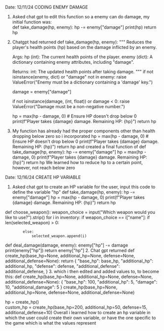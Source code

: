 Date: 12/11/24 CODING ENEMY DAMAGE 
1. Asked chat gpt to edit this function so a enemy can do damage, my initial function was:  
    def take_damage(hp, enemy):
        hp -= enemy["damage"]
        print(hp)
        return hp
2. Chatgpt had returned
def take_damage(hp, enemy):
    """
    Reduces the player's health points (hp) based on the damage inflicted by an enemy.

    Args:
        hp (int): The current health points of the player.
        enemy (dict): A dictionary containing enemy attributes, including "damage".

    Returns:
        int: The updated health points after taking damage.
    """
    if not isinstance(enemy, dict) or "damage" not in enemy:
        raise ValueError("Enemy must be a dictionary containing a 'damage' key.")

    damage = enemy["damage"]

    if not isinstance(damage, (int, float)) or damage < 0:
        raise ValueError("Damage must be a non-negative number.")

    hp = max(hp - damage, 0)  # Ensure HP doesn't drop below 0
    print(f"Player takes {damage} damage. Remaining HP: {hp}")
    return hp
3. My function has already had the proper components other than health dropping below zero so i incorporated
     hp = max(hp - damage, 0)  # Ensure HP doesn't drop below 0
    print(f"Player takes {damage} damage. Remaining HP: {hp}")
    return hp
and created a final function of 
def take_damage(hp, enemy):
    hp -= enemy["damage"]
    hp = max(hp - damage, 0)
    print(f"Player takes {damage} damage. Remaining HP: {hp}")
    return hp
We learned how to reduce hp to a certain point, however, not reach below zero 


Date: 12/16/24 CREATE HP VARIABLE 
1. Asked chat gpt to create an HP variable for the user, input this code to define the variable "hp"
def take_damage(hp, enemy):
    hp -= enemy["damage"]
    hp = max(hp - damage, 0)
    print(f"Player takes {damage} damage. Remaining HP: {hp}")
    return hp


def choose_weapon():
    weapon_choice = input("Which weapon would you like to use?").strip()
    for i in inventory:
        if weapon_choice == i["name"]:
            if len(selected_weapon) > 0:

            else:
                selected_weapon.append(i)




def deal_damage(damage, enemy):
    enemy["hp"] -= damage
    print(enemy["hp"])
    return enemy["hp"]
2. Chat gpt returned 
def create_hp(base_hp=None, additional_hp=None, defense=None, additional_defense=None):
    return {
        "base_hp": base_hp,
        "additional_hp": additional_hp,
        "defense": defense,
        "additional_defense": additional_defense,
    }
3. which i then edited and added values to, to become this:
def create_hp(base_hp=None, additional_hp=None, defense=None, additional_defense=None):
    {
        "base_hp": 100,
        "additional_hp": 5,
        "damage": 10,
        "additional_damage": 5
    }
    create_hp(base_hp=None, additional_hp=None, defense=None, additional_defense=None)

hp = create_hp()  
custom_hp = create_hp(base_hp=200, additional_hp=50, defense=15, additional_defense=10) 
Overall i learned how to create an hp variable in which the user could create their own variable, 
or have the one specific to the game which is what the values represent  